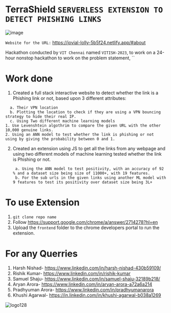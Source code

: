 # TerraShield  ``SERVERLESS EXTENSION TO DETECT PHISHING LINKS`` 
 
 
 ![image](https://user-images.githubusercontent.com/70922932/227709646-0695594a-7673-47dc-8ad5-16f7b35661f3.png)


`Website for the URL:`
  https://jovial-lolly-5b5f24.netlify.app/#about
  
 
Hackathon conducted by `VIT Chennai` named `VITISH-2023`, to work on a 24-hour nonstop hackathon to work on the problem statement,
  ``
 
# Work done 

1. Created a full stack interactive website to detect whether the link is a Phishing link or not, based upon 3 different attributes:
  ``` 
    a. Their VPN location 
    b. Plotting the location to check if they are using a VPN bouncing strategy to hide their real IP.
    c. Using Two different machine learning models 
1. Use Levenshtein algothrim to compare the given URL with the other 10,000 genuine links.
2. Using an ANN model to test whether the link is phishing or not using by giving the probability between 0 and 1.
   ```    
        
2. Created an extension using JS to get all the links from any webpage and using two different models of machine learning tested whether the link is Phishing or not.
   ```
    a. Using the ANN model to test positivity, with an accuracy of 92 % and a dataset size being size of 11000+, with 19 features.
    b. For the sub urls in the given links using another ML model with 9 features to test its positivity over dataset size being 3L+
   ``` 
    

  
  # To use Extension
  
  1. `git clone repo name`
  2.  Follow https://support.google.com/chrome/a/answer/2714278?hl=en
  3.  Upload the  `frontend` folder to the chrome developers portal to run the extension.
  
  # For any Querries
  1. Harsh Nishad- https://www.linkedin.com/in/harsh-nishad-430b59109/
  2. Rishik Kumar- https://www.linkedin.com/in/rishik-kumar
  3. Samuel Shaju- https://www.linkedin.com/in/samuel-shaju-32189b218/
  4. Aryan Arora- https://www.linkedin.com/in/aryan-arora-a72a6a214
  5. Pradhyuman Arora- https://www.linkedin.com/in/pradhyumanarora
  6. Khushi Agarwal- https://in.linkedin.com/in/khushi-agarwal-b038a1269
    
 ![logo128](https://user-images.githubusercontent.com/70922932/227709534-b6ac3a01-f22f-4e48-a428-5f2113d4883a.jpg)
    
    
